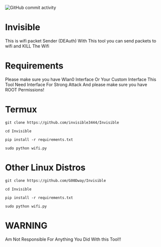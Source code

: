 ![GitHub commit activity](https://img.shields.io/github/commit-activity/m/b3-v3r/Pws?color=orange)
# Invisible
This is wifi packet Sender (DEAuth)
With This tool you can send packets to wifi and KILL The Wifi
# Requirements
Please make sure you have Wlan0 Interface Or Your Custom Interface 
This Tool Need Interface For Strong Attack
And please make sure you have ROOT Permissions!
# Termux 
`git clone https://github.com/invisible3444/Invisible`

`cd Invisible`

`pip install -r requirements.txt`

`sudo python wifi.py`
# Other Linux Distros
`git clone https://github.com/G00Dway/Invisible`

`cd Invisible`

`pip install -r requirements.txt`

`sudo python wifi.py`
# WARNING
Am Not Responsible For Anything You Did With this Tool!!

